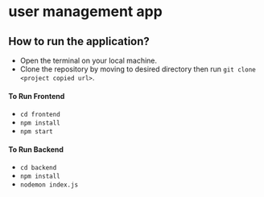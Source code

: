 # user management app

## How to run the application?

- Open the terminal on your local machine.
- Clone the repository by moving to desired directory then run `git clone <project copied url>`.

#### To Run Frontend

- `cd frontend`
- `npm install`
- `npm start`

#### To Run Backend

- `cd backend`
- `npm install`
- `nodemon index.js`
